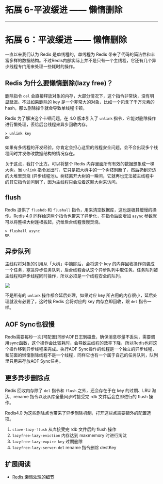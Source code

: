 
# 拓展 6-平波缓进 —— 懒惰删除
---

# 拓展 6：平波缓进 —— 懒惰删除

一直以来我们认为 Redis 是单线程的，单线程为 Redis 带来了代码的简洁性和丰富多样的数据结构。不过Redis内部实际上并不是只有一个主线程，它还有几个异步线程专门用来处理一些耗时的操作。

## Redis 为什么要懒惰删除\(lazy free\)？

删除指令 `del` 会直接释放对象的内存，大部分情况下，这个指令非常快，没有明显延迟。不过如果删除的 key 是一个非常大的对象，比如一个包含了千万元素的 hash，那么删除操作就会导致单线程卡顿。

Redis 为了解决这个卡顿问题，在 4.0 版本引入了 `unlink` 指令，它能对删除操作进行懒处理，丢给后台线程来异步回收内存。

```
> unlink key
OK
```

如果有多线程的开发经验，你肯定会担心这里的线程安全问题，会不会出现多个线程同时并发修改数据结构的情况存在。

关于这点，我打个比方。可以将整个 Redis 内存里面所有有效的数据想象成一棵大树。当 `unlink` 指令发出时，它只是把大树中的一个树枝别断了，然后扔到旁边的火堆里焚烧 \(异步线程池\)。树枝离开大树的一瞬间，它就再也无法被主线程中的其它指令访问到了，因为主线程只会沿着这颗大树来访问。

## flush

Redis 提供了 `flushdb` 和 `flushall` 指令，用来清空数据库，这也是极其缓慢的操作。Redis 4.0 同样给这两个指令也带来了异步化，在指令后面增加 `async` 参数就可以将整棵大树连根拔起，扔给后台线程慢慢焚烧。

```
> flushall async
OK
```

## 异步队列

主线程将对象的引用从「大树」中摘除后，会将这个 key 的内存回收操作包装成一个任务，塞进异步任务队列，后台线程会从这个异步队列中取任务。任务队列被主线程和异步线程同时操作，所以必须是一个线程安全的队列。

![](https://p1-jj.byteimg.com/tos-cn-i-t2oaga2asx/gold-user-assets/2018/8/2/164fa17ba5f2d88e~tplv-t2oaga2asx-image.image)

不是所有的 `unlink` 操作都会延后处理，如果对应 key 所占用的内存很小，延后处理就没有必要了，这时候 Redis 会将对应的 key 内存立即回收，跟 `del` 指令一样。

## AOF Sync也很慢

Redis需要每秒一次\(可配置\)同步AOF日志到磁盘，确保消息尽量不丢失，需要调用sync函数，这个操作会比较耗时，会导致主线程的效率下降，所以Redis也将这个操作移到异步线程来完成。执行AOF Sync操作的线程是一个独立的异步线程，和前面的懒惰删除线程不是一个线程，同样它也有一个属于自己的任务队列，队列里只用来存放AOF Sync任务。

## 更多异步删除点

Redis 回收内存除了 `del` 指令和 `flush` 之外，还会存在于在 key 的过期、LRU 淘汰、rename 指令以及从库全量同步时接受完 rdb 文件后会立即进行的 flush 操作。

Redis4.0 为这些删除点也带来了异步删除机制，打开这些点需要额外的配置选项。

1.  `slave-lazy-flush` 从库接受完 rdb 文件后的 flush 操作
2.  `lazyfree-lazy-eviction` 内存达到 maxmemory 时进行淘汰
3.  `lazyfree-lazy-expire key` 过期删除
4.  `lazyfree-lazy-server-del` rename 指令删除 destKey

## 扩展阅读

- [Redis 懒惰处理的细节](https://yq.aliyun.com/articles/205504)
    